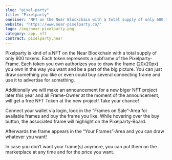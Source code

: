 ```yaml
---
slug: "pixel-party"
title: "Pixelparty"
oneliner: "NFT on the Near Blockchain with a total supply of only 600 tokens."
website: "https://www.near-pixelparty.co/"
logo: /img/near-pixelparty.png
category: app, nft
contract: pixelparty.near
---
```


Pixelparty is kind of a NFT on the Near Blockchain with a total supply of only 600 tokens. Each token represents a subframe of the Pixelparty-Frame. Each token you own authorizes you to draw the frame (20x20px) you own in the way you want and be a part of the big picture. You can just draw something you like or even could buy several connecting frame and use it to advertise for something.

Additionally we will make an announcement for a new biger NFT project later this year and all Frame-Owner at the moment of the announcement, will get a free NFT Token at the new project! Take your chance!

Connect your wallet via login, look in the “Frames on Sale”-Area for available frames and buy the frame you like. While hovering over the buy button, the associated frame will highlight on the Pixelparty-Board.

Afterwards the frame appears in the “Your Frames”-Area and you can draw whatever you want!

In case you don’t want your frame(s) anymore, you can put them on the marketplace at any time and for the price you want.
